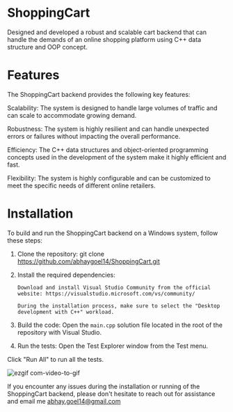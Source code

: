 # ShoppingCart
Designed and developed a robust and scalable cart backend that can handle the demands of an online shopping platform using C++ data structure and OOP concept.

# Features

The ShoppingCart backend provides the following key features:

Scalability: The system is designed to handle large volumes of traffic and can scale to accommodate growing demand.

Robustness: The system is highly resilient and can handle unexpected errors or failures without impacting the overall performance.

Efficiency: The C++ data structures and object-oriented programming concepts used in the development of the system make it highly efficient and fast.

Flexibility: The system is highly configurable and can be customized to meet the specific needs of different online retailers.

# Installation
To build and run the ShoppingCart backend on a Windows system, follow these steps:

1. Clone the repository: git clone https://github.com/abhaygoel14/ShoppingCart.git

2. Install the required dependencies:

       Download and install Visual Studio Community from the official website: https://visualstudio.microsoft.com/vs/community/
       
       During the installation process, make sure to select the "Desktop development with C++" workload.

3. Build the code:
Open the `main.cpp` solution file located in the root of the repository with Visual Studio.

4. Run the tests:
Open the Test Explorer window from the Test menu.

Click "Run All" to run all the tests.

![ezgif com-video-to-gif](https://github.com/abhaygoel14/ShoppingCart/assets/78078088/79415594-740d-47aa-ac6e-c1fdcc7adf80)



If you encounter any issues during the installation or running of the ShoppingCart backend, please don't hesitate to reach out for assistance and email me abhay.goel14@gmail.com
